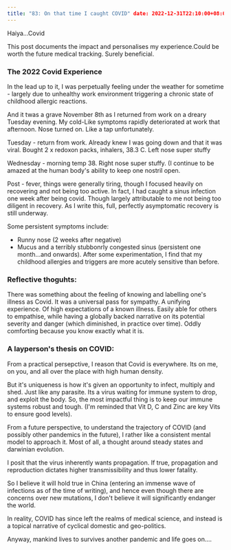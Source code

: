 ```yaml
---
title: "83: On that time I caught COVID" date: 2022-12-31T22:10:00+08:00 draft: false
---
```


Haiya...Covid

This post documents the impact and personalises my experience.Could be worth the future medical tracking. Surely beneficial. 

### The 2022 Covid Experience

In the lead up to it, I was perpetually feeling under the weather for sometime - largely due to unhealthy work environment triggering a chronic state of childhood allergic reactions.

And it twas a grave November 8th as I returned from work on a dreary Tuesday evening. My cold-Like symptoms rapidly deteriorated at work that afternoon. Nose turned on. Like a tap unfortunately.

Tuesday - return from work. Already knew I was going down and that it was viral. Bought 2 x redoxon packs, inhalers, 38.3 C. Left nose super stuffy

Wednesday - morning temp 38. Right nose super stuffy. (I continue to be amazed at the human body's ability to keep one nostril open.

Post - fever, things were generally tiring, though I focused heavily on recovering and not being too active. 
In fact, I had caught a sinus infection one week after being covid. Though largely attributable to me not being too diligent in recovery. As I write this, full, perfectly asymptomatic recovery is still underway.
 
Some persistent symptoms include:

- Runny nose (2 weeks after negative) 
- Mucus and a terribly stubbonrly congested sinus (persistent one month...and onwards). After some experimentation, I find that my childhood allergies and triggers are more acutely sensitive than before.

### Reflective thoguhts:
There was something about the feeling of knowing and labelling one's illness as Covid. It was a universal pass for sympathy. A unifying experience. Of high expectations of a known illness. Easily able for others to empathise, while having a globally backed narrative on its potential severity and danger (which diminished, in practice over time). Oddly comforting because you know exactly what it is. 

### A layperson's thesis on COVID:
From a practical persepctive, I reason that Covid is everywhere. Its on me, on you, and all over the place with high human density.

But it's uniqueness is how it's given an opportunity to infect, multiply and shed. Just like any parasite. 
Its a virus waiting for immune system to drop, and exploit the body. So, the most impactful thing is to keep our immune systems robust and tough. (I'm reminded that Vit D, C and Zinc are key Vits to ensure good levels).


From a future perspective, to understand the trajectory of COVID (and possibly other pandemics in the future), I rather like a consistent mental model to approach it. Most of all, a thought around steady states and darwinian evolution.

I posit that the virus inherently wants propagation. If true, propagation and reproduction dictates higher transmissibility and thus lower fatality. 

So I believe it will hold true in China (entering an immense wave of infections as of the time of writing), and hence even though there are concerns over new mutations, I don't believe it will significantly endanger the world. 

In reality, COVID has since left the realms of medical science, and instead is a topical narrative of cyclical domestic and geo-politics. 

Anyway, mankind lives to survives another pandemic and life goes on....

